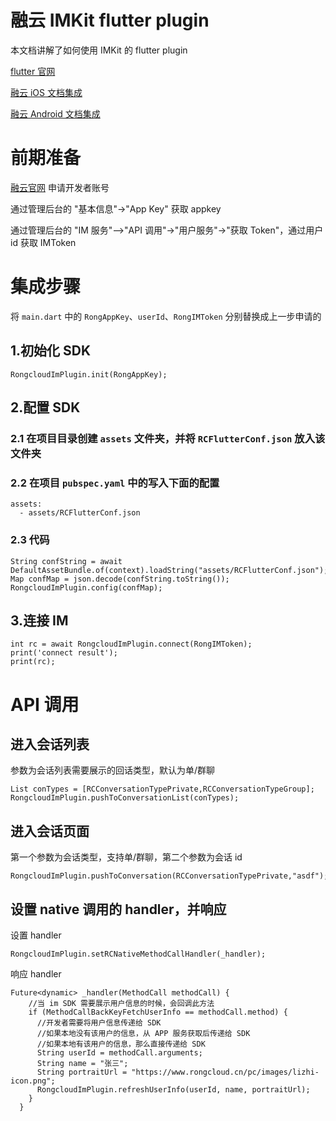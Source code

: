 # 融云 IMKit flutter plugin

本文档讲解了如何使用 IMKit 的 flutter plugin

[flutter 官网](https://flutter.dev/)

[融云 iOS 文档集成](https://www.rongcloud.cn/docs/ios.html)

[融云 Android 文档集成](https://www.rongcloud.cn/docs/android.html)


# 前期准备

[融云官网](https://www.rongcloud.cn) 申请开发者账号

通过管理后台的 "基本信息"->"App Key" 获取 appkey

通过管理后台的 "IM 服务"—>"API 调用"->"用户服务"->"获取 Token"，通过用户 id 获取 IMToken

# 集成步骤

将 `main.dart` 中的 `RongAppKey`、`userId`、`RongIMToken` 分别替换成上一步申请的


## 1.初始化 SDK

```
RongcloudImPlugin.init(RongAppKey);
```

## 2.配置 SDK

### 2.1 在项目目录创建 `assets` 文件夹，并将 `RCFlutterConf.json` 放入该文件夹

### 2.2 在项目 `pubspec.yaml` 中的写入下面的配置

```
assets:
  - assets/RCFlutterConf.json
```

### 2.3 代码

```
String confString = await DefaultAssetBundle.of(context).loadString("assets/RCFlutterConf.json");
Map confMap = json.decode(confString.toString());
RongcloudImPlugin.config(confMap);
```

## 3.连接 IM

```
int rc = await RongcloudImPlugin.connect(RongIMToken);
print('connect result');
print(rc);
```

# API 调用

## 进入会话列表

参数为会话列表需要展示的回话类型，默认为单/群聊

```
List conTypes = [RCConversationTypePrivate,RCConversationTypeGroup];
RongcloudImPlugin.pushToConversationList(conTypes);
```

##  进入会话页面

第一个参数为会话类型，支持单/群聊，第二个参数为会话 id

```
RongcloudImPlugin.pushToConversation(RCConversationTypePrivate,"asdf");
```

## 设置 native 调用的 handler，并响应

设置 handler

```
RongcloudImPlugin.setRCNativeMethodCallHandler(_handler);
```

响应 handler

```
Future<dynamic> _handler(MethodCall methodCall) {
    //当 im SDK 需要展示用户信息的时候，会回调此方法
    if (MethodCallBackKeyFetchUserInfo == methodCall.method) {
      //开发者需要将用户信息传递给 SDK
      //如果本地没有该用户的信息，从 APP 服务获取后传递给 SDK
      //如果本地有该用户的信息，那么直接传递给 SDK
      String userId = methodCall.arguments;
      String name = "张三";
      String portraitUrl = "https://www.rongcloud.cn/pc/images/lizhi-icon.png";
      RongcloudImPlugin.refreshUserInfo(userId, name, portraitUrl);
    } 
  }
```